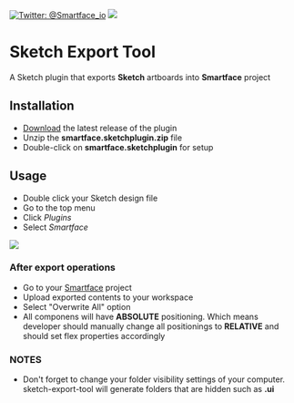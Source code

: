 [![Twitter: @Smartface_io](https://img.shields.io/badge/contact-@Smartface_io-blue.svg?style=flat)](https://twitter.com/smartface_io)
![](https://img.shields.io/badge/status-beta-yellow.svg)

# Sketch Export Tool

A Sketch plugin that exports **Sketch** artboards into **Smartface** project

## Installation
- <a href="https://github.com/smartface/sketch-export-tool/releases/download/v0.1.3/smartface.sketchplugin.zip" target="blank">Download</a> the latest release of the plugin
-   Unzip the **smartface.sketchplugin.zip** file 
-   Double-click on **smartface.sketchplugin** for setup

## Usage

- Double click your Sketch design file
- Go to the top menu
- Click *Plugins*
- Select *Smartface*

![  ](https://github.com/smartface/sketch-export-tool/blob/master/gifs/setObject1.gif)

### After export operations
- Go to your [Smartface](https://cloud.smartface.io/) project 
- Upload exported contents to your workspace
- Select "Overwrite All" option 
- All componens will have **ABSOLUTE** positioning. Which means developer should
manually change all positionings to **RELATIVE** and should set flex properties
accordingly

### NOTES
- Don't forget to change your folder visibility settings of your computer. 
sketch-export-tool will generate folders that are hidden such as **.ui**
